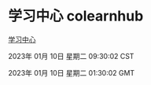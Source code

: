 # 学习中心 colearnhub
[学习中心](http://59.174.11.47:56308/colearnhub/)

2023年 01月 10日 星期二 09:30:02 CST

2023年 01月 10日 星期二 01:30:02 GMT
